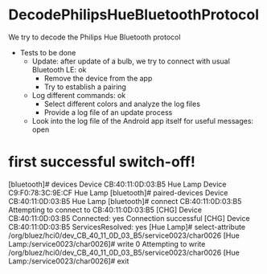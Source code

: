 # DecodePhilipsHueBluetoothProtocol
We try to decode the Philips Hue Bluetooth protocol

- Tests to be done
  - Update: after update of a bulb, we try to connect with usual Bluetooth LE: ok
    - Remove the device from the app
    - Try to establish a pairing
  - Log different commands: ok
    - Select different colors and analyze the log files
    - Provide a log file of an update process
  - Look into the log file of the Android app itself for useful messages: open
  
# first successful switch-off!

  [bluetooth]# devices
  Device CB:40:11:0D:03:B5 Hue Lamp
  Device C9:F0:78:3C:9E:CF Hue Lamp
  [bluetooth]# paired-devices
  Device CB:40:11:0D:03:B5 Hue Lamp
  [bluetooth]# connect CB:40:11:0D:03:B5
  Attempting to connect to CB:40:11:0D:03:B5
  [CHG] Device CB:40:11:0D:03:B5 Connected: yes
  Connection successful
  [CHG] Device CB:40:11:0D:03:B5 ServicesResolved: yes
  [Hue Lamp]# select-attribute /org/bluez/hci0/dev_CB_40_11_0D_03_B5/service0023/char0026
  [Hue Lamp:/service0023/char0026]# write 0
  Attempting to write /org/bluez/hci0/dev_CB_40_11_0D_03_B5/service0023/char0026
  [Hue Lamp:/service0023/char0026]# exit

  
